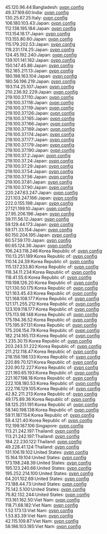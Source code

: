 45.120.96.44:Bangladesh: [ovpn config](vpn/45_120_96_44.ovpn)  
49.37.169.60:India: [ovpn config](vpn/49_37_169_60.ovpn)  
130.25.67.25:Italy: [ovpn config](vpn/130_25_67_25.ovpn)  
106.180.103.43:Japan: [ovpn config](vpn/106_180_103_43.ovpn)  
112.138.195.184:Japan: [ovpn config](vpn/112_138_195_184.ovpn)  
113.154.18.17:Japan: [ovpn config](vpn/113_154_18_17.ovpn)  
113.155.80.60:Japan: [ovpn config](vpn/113_155_80_60.ovpn)  
115.179.202.53:Japan: [ovpn config](vpn/115_179_202_53.ovpn)  
119.231.174.25:Japan: [ovpn config](vpn/119_231_174_25.ovpn)  
124.45.192.240:Japan: [ovpn config](vpn/124_45_192_240.ovpn)  
139.101.141.182:Japan: [ovpn config](vpn/139_101_141_182.ovpn)  
150.147.45.86:Japan: [ovpn config](vpn/150_147_45_86.ovpn)  
152.165.211.13:Japan: [ovpn config](vpn/152_165_211_13.ovpn)  
180.198.163.104:Japan: [ovpn config](vpn/180_198_163_104.ovpn)  
180.56.196.219:Japan: [ovpn config](vpn/180_56_196_219.ovpn)  
193.114.25.107:Japan: [ovpn config](vpn/193_114_25_107.ovpn)  
210.236.92.229:Japan: [ovpn config](vpn/210_236_92_229.ovpn)  
219.100.37.110:Japan: [ovpn config](vpn/219_100_37_110.ovpn)  
219.100.37.118:Japan: [ovpn config](vpn/219_100_37_118.ovpn)  
219.100.37.119:Japan: [ovpn config](vpn/219_100_37_119.ovpn)  
219.100.37.126:Japan: [ovpn config](vpn/219_100_37_126.ovpn)  
219.100.37.165:Japan: [ovpn config](vpn/219_100_37_165.ovpn)  
219.100.37.166:Japan: [ovpn config](vpn/219_100_37_166.ovpn)  
219.100.37.169:Japan: [ovpn config](vpn/219_100_37_169.ovpn)  
219.100.37.174:Japan: [ovpn config](vpn/219_100_37_174.ovpn)  
219.100.37.177:Japan: [ovpn config](vpn/219_100_37_177.ovpn)  
219.100.37.179:Japan: [ovpn config](vpn/219_100_37_179.ovpn)  
219.100.37.190:Japan: [ovpn config](vpn/219_100_37_190.ovpn)  
219.100.37.2:Japan: [ovpn config](vpn/219_100_37_2.ovpn)  
219.100.37.24:Japan: [ovpn config](vpn/219_100_37_24.ovpn)  
219.100.37.29:Japan: [ovpn config](vpn/219_100_37_29.ovpn)  
219.100.37.54:Japan: [ovpn config](vpn/219_100_37_54.ovpn)  
219.100.37.56:Japan: [ovpn config](vpn/219_100_37_56.ovpn)  
219.100.37.81:Japan: [ovpn config](vpn/219_100_37_81.ovpn)  
219.100.37.90:Japan: [ovpn config](vpn/219_100_37_90.ovpn)  
220.247.63.247:Japan: [ovpn config](vpn/220_247_63_247.ovpn)  
221.103.247.166:Japan: [ovpn config](vpn/221_103_247_166.ovpn)  
222.0.155.198:Japan: [ovpn config](vpn/222_0_155_198.ovpn)  
27.121.199.10:Japan: [ovpn config](vpn/27_121_199_10.ovpn)  
27.95.206.196:Japan: [ovpn config](vpn/27_95_206_196.ovpn)  
39.111.56.12:Japan: [ovpn config](vpn/39_111_56_12.ovpn)  
59.129.44.173:Japan: [ovpn config](vpn/59_129_44_173.ovpn)  
59.171.33.154:Japan: [ovpn config](vpn/59_171_33_154.ovpn)  
60.150.204.195:Japan: [ovpn config](vpn/60_150_204_195.ovpn)  
60.57.59.170:Japan: [ovpn config](vpn/60_57_59_170.ovpn)  
60.65.124.36:Japan: [ovpn config](vpn/60_65_124_36.ovpn)  
106.243.118.246:Korea Republic of: [ovpn config](vpn/106_243_118_246.ovpn)  
110.13.251.189:Korea Republic of: [ovpn config](vpn/110_13_251_189.ovpn)  
110.14.24.39:Korea Republic of: [ovpn config](vpn/110_14_24_39.ovpn)  
115.137.233.80:Korea Republic of: [ovpn config](vpn/115_137_233_80.ovpn)  
118.34.11.234:Korea Republic of: [ovpn config](vpn/118_34_11_234.ovpn)  
118.41.55.6:Korea Republic of: [ovpn config](vpn/118_41_55_6.ovpn)  
119.198.126.20:Korea Republic of: [ovpn config](vpn/119_198_126_20.ovpn)  
121.130.50.175:Korea Republic of: [ovpn config](vpn/121_130_50_175.ovpn)  
121.163.45.43:Korea Republic of: [ovpn config](vpn/121_163_45_43.ovpn)  
121.168.108.177:Korea Republic of: [ovpn config](vpn/121_168_108_177.ovpn)  
121.171.255.212:Korea Republic of: [ovpn config](vpn/121_171_255_212.ovpn)  
123.109.118.177:Korea Republic of: [ovpn config](vpn/123_109_118_177.ovpn)  
175.113.98.148:Korea Republic of: [ovpn config](vpn/175_113_98_148.ovpn)  
175.194.36.52:Korea Republic of: [ovpn config](vpn/175_194_36_52.ovpn)  
175.195.97.131:Korea Republic of: [ovpn config](vpn/175_195_97_131.ovpn)  
175.208.154.79:Korea Republic of: [ovpn config](vpn/175_208_154_79.ovpn)  
182.214.165.113:Korea Republic of: [ovpn config](vpn/182_214_165_113.ovpn)  
1.235.30.15:Korea Republic of: [ovpn config](vpn/1_235_30_15.ovpn)  
203.243.51.222:Korea Republic of: [ovpn config](vpn/203_243_51_222.ovpn)  
211.212.118.47:Korea Republic of: [ovpn config](vpn/211_212_118_47.ovpn)  
218.156.198.133:Korea Republic of: [ovpn config](vpn/218_156_198_133.ovpn)  
220.89.70.121:Korea Republic of: [ovpn config](vpn/220_89_70_121.ovpn)  
220.90.12.227:Korea Republic of: [ovpn config](vpn/220_90_12_227.ovpn)  
221.160.65.193:Korea Republic of: [ovpn config](vpn/221_160_65_193.ovpn)  
221.167.198.18:Korea Republic of: [ovpn config](vpn/221_167_198_18.ovpn)  
222.108.180.53:Korea Republic of: [ovpn config](vpn/222_108_180_53.ovpn)  
222.116.129.105:Korea Republic of: [ovpn config](vpn/222_116_129_105.ovpn)  
42.82.211.213:Korea Republic of: [ovpn config](vpn/42_82_211_213.ovpn)  
49.175.89.36:Korea Republic of: [ovpn config](vpn/49_175_89_36.ovpn)  
58.125.251.191:Korea Republic of: [ovpn config](vpn/58_125_251_191.ovpn)  
58.140.198.138:Korea Republic of: [ovpn config](vpn/58_140_198_138.ovpn)  
59.11.187.154:Korea Republic of: [ovpn config](vpn/59_11_187_154.ovpn)  
59.4.121.40:Korea Republic of: [ovpn config](vpn/59_4_121_40.ovpn)  
112.199.187.106:Singapore: [ovpn config](vpn/112_199_187_106.ovpn)  
113.21.242.197:Thailand: [ovpn config](vpn/113_21_242_197.ovpn)  
113.21.242.197:Thailand: [ovpn config](vpn/113_21_242_197.ovpn)  
184.22.230.122:Thailand: [ovpn config](vpn/184_22_230_122.ovpn)  
49.228.41.124:Thailand: [ovpn config](vpn/49_228_41_124.ovpn)  
131.106.19.102:United States: [ovpn config](vpn/131_106_19_102.ovpn)  
15.164.19.104:United States: [ovpn config](vpn/15_164_19_104.ovpn)  
173.198.248.39:United States: [ovpn config](vpn/173_198_248_39.ovpn)  
195.123.240.66:United States: [ovpn config](vpn/195_123_240_66.ovpn)  
195.252.214.100:United States: [ovpn config](vpn/195_252_214_100.ovpn)  
64.201.102.69:United States: [ovpn config](vpn/64_201_102_69.ovpn)  
73.188.44.73:United States: [ovpn config](vpn/73_188_44_73.ovpn)  
75.142.5.100:United States: [ovpn config](vpn/75_142_5_100.ovpn)  
76.82.132.244:United States: [ovpn config](vpn/76_82_132_244.ovpn)  
113.161.162.50:Viet Nam: [ovpn config](vpn/113_161_162_50.ovpn)  
118.71.68.182:Viet Nam: [ovpn config](vpn/118_71_68_182.ovpn)  
1.52.173.13:Viet Nam: [ovpn config](vpn/1_52_173_13.ovpn)  
1.53.83.39:Viet Nam: [ovpn config](vpn/1_53_83_39.ovpn)  
42.115.109.87:Viet Nam: [ovpn config](vpn/42_115_109_87.ovpn)  
58.186.103.185:Viet Nam: [ovpn config](vpn/58_186_103_185.ovpn)  
